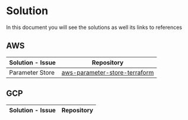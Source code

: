 # Solution

In this document you will see the solutions as well its links to references

## AWS

|Solution - Issue | Repository |
|---|---|
|Parameter Store | [aws-parameter-store-terraform](https://github.com/wizeline-sre/aws-parameter-store-terraform)

## GCP

|Solution - Issue | Repository |
|---|---|
